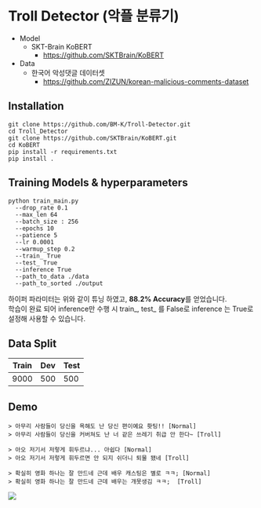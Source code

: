 # Troll Detector (악플 분류기)
- Model
  - SKT-Brain KoBERT
    - https://github.com/SKTBrain/KoBERT
- Data
  - 한국어 악성댓글 데이터셋
    - https://github.com/ZIZUN/korean-malicious-comments-dataset

## Installation
```
git clone https://github.com/BM-K/Troll-Detector.git
cd Troll_Detector
git clone https://github.com/SKTBrain/KoBERT.git
cd KoBERT
pip install -r requirements.txt
pip install .
```

## Training Models & hyperparameters
```
python train_main.py
  --drop_rate 0.1
  --max_len 64
  --batch_size : 256
  --epochs 10
  --patience 5
  --lr 0.0001
  --warmup_step 0.2
  --train_ True
  --test_ True
  --inference True
  --path_to_data ./data
  --path_to_sorted ./output
```

하이퍼 파라미터는 위와 같이 튜닝 하였고, **88.2% Accuracy**를 얻었습니다. <br>
학습이 완료 되어 inference만 수행 시 train_, test_ 를 False로 inference 는 True로 설정해 사용할 수 있습니다.

## Data Split
|Train|Dev|Test|
|------|------|------|
|9000|500|500|

## Demo
```
> 아무리 사람들이 당신을 욕해도 난 당신 편이예요 홧팅!! [Normal]
> 아무리 사람들이 당신을 커버쳐도 난 너 같은 쓰레기 취급 안 한다~ [Troll]

> 아오 저기서 저렇게 휘두르냐... 아쉽다 [Normal]
> 아오 저기서 저렇게 휘두르면 안 되지 쉬더니 퇴물 됐네 [Troll]

> 확실히 영화 하나는 잘 만드네 근데 배우 캐스팅은 별로 ㅋㅋ; [Normal]
> 확실히 영화 하나는 잘 만드네 근데 배우는 개못생김 ㅋㅋ;	[Troll]
```

<img src = 'https://user-images.githubusercontent.com/55969260/99531889-c472b200-29e6-11eb-83e5-f657d91b6224.gif'>
